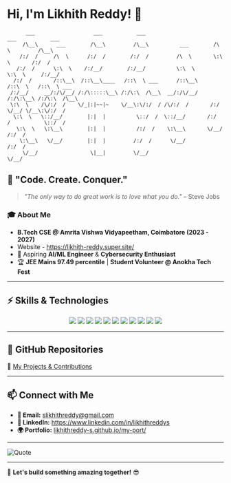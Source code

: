 <!--
**LikhithReddy-S/LikhithReddy-S** is a ✨ _special_ ✨ repository because its `README.md` (this file) appears on your GitHub profile.

Here are some ideas to get you started:

- 🔭 I’m currently working on ...
- 🌱 I’m currently learning ...
- 👯 I’m looking to collaborate on ...
- 🤔 I’m looking for help with ...
- 💬 Ask me about ...
- 📫 How to reach me: ...
- 😄 Pronouns: ...
- ⚡ Fun fact: ...
-->

# Hi, I'm Likhith Reddy! 👋

```
      ___                   ___           ___                       ___           ___     
     /\__\      ___        /\__\         /\__\          ___        /\  \         /\__\    
    /:/  /     /\  \      /:/  /        /:/  /         /\  \       \:\  \       /:/  /    
   /:/  /      \:\  \    /:/__/        /:/__/          \:\  \       \:\  \     /:/__/     
  /:/  /       /::\__\  /::\__\____   /::\  \ ___      /::\__\      /::\  \   /::\  \ ___ 
 /:/__/     __/:/\/__/ /:/\:::::\__\ /:/\:\  /\__\  __/:/\/__/     /:/\:\__\ /:/\:\  /\__\
 \:\  \    /\/:/  /    \/_|:|~~|~    \/__\:\/:/  / /\/:/  /       /:/  \/__/ \/__\:\/:/  /
  \:\  \   \::/__/        |:|  |          \::/  /  \::/__/       /:/  /           \::/  / 
   \:\  \   \:\__\        |:|  |          /:/  /    \:\__\       \/__/            /:/  /  
    \:\__\   \/__/        |:|  |         /:/  /      \/__/                       /:/  /   
     \/__/                 \|__|         \/__/                                   \/__/    
```

## 🚀 "Code. Create. Conquer."  
> *"The only way to do great work is to love what you do."* – Steve Jobs  

### 🎓 About Me
- **B.Tech CSE @ Amrita Vishwa Vidyapeetham, Coimbatore (2023 - 2027)**
- Website - https://likhith-reddy.super.site/
- 🚀 Aspiring **AI/ML Engineer** & **Cybersecurity Enthusiast**
- 🏆 **JEE Mains 97.49 percentile** | **Student Volunteer @ Anokha Tech Fest**

---

## ⚡ Skills & Technologies
<p align="center">
  <img src="https://img.shields.io/badge/Python-3776AB?style=for-the-badge&logo=python&logoColor=white" />
  <img src="https://img.shields.io/badge/FastAPI-009688?style=for-the-badge&logo=fastapi&logoColor=white" />
  <img src="https://img.shields.io/badge/AI/ML-FF6F00?style=for-the-badge&logo=tensorflow&logoColor=white" />
  <img src="https://img.shields.io/badge/Cybersecurity-2E86C1?style=for-the-badge&logo=kali-linux&logoColor=white" />
  <img src="https://img.shields.io/badge/Django-092E20?style=for-the-badge&logo=django&logoColor=white" />
  <img src="https://img.shields.io/badge/React-61DAFB?style=for-the-badge&logo=react&logoColor=white" />
  <img src="https://img.shields.io/badge/Node.js-339933?style=for-the-badge&logo=node-dot-js&logoColor=white" />
  <img src="https://img.shields.io/badge/Java-007396?style=for-the-badge&logo=java&logoColor=white" />
  <img src="https://img.shields.io/badge/C++-00599C?style=for-the-badge&logo=c%2B%2B&logoColor=white" />
  <img src="https://img.shields.io/badge/Bash-121011?style=for-the-badge&logo=gnu-bash&logoColor=white" />
  <img src="https://img.shields.io/badge/Networking-0A66C2?style=for-the-badge&logo=cisco&logoColor=white" />
</p>

---

## 📂 GitHub Repositories
🔗 [My Projects & Contributions](https://github.com/LikhithReddy-S?tab=repositories)

---

## 📫 Connect with Me
- **📧 Email:** slikhithreddy@gmail.com  
- **🔗 LinkedIn:** https://www.linkedin.com/in/likhithreddys
- **🌍 Portfolio:** [likhithreddy-s.github.io/my-port/](https://likhithreddy-s.github.io/my-port/)  

---

![Quote](https://quotes-github-readme.vercel.app/api?type=horizontal&theme=radical)  

---

🚀 **Let's build something amazing together!** 😎


